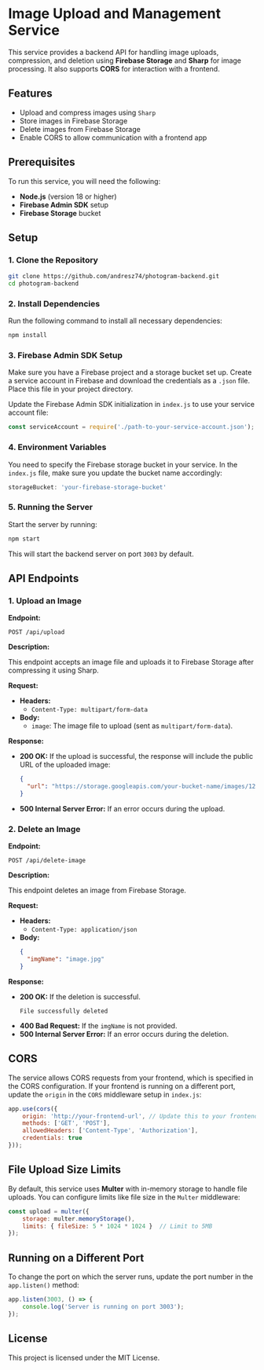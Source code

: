 # Image Upload and Management Service

This service provides a backend API for handling image uploads, compression, and deletion using **Firebase Storage** and **Sharp** for image processing. It also supports **CORS** for interaction with a frontend.

## Features

- Upload and compress images using `Sharp`
- Store images in Firebase Storage
- Delete images from Firebase Storage
- Enable CORS to allow communication with a frontend app

## Prerequisites

To run this service, you will need the following:

- **Node.js** (version 18 or higher)
- **Firebase Admin SDK** setup
- **Firebase Storage** bucket

## Setup

### 1. Clone the Repository

```bash
git clone https://github.com/andresz74/photogram-backend.git
cd photogram-backend
```

### 2. Install Dependencies

Run the following command to install all necessary dependencies:

```bash
npm install
```

### 3. Firebase Admin SDK Setup

Make sure you have a Firebase project and a storage bucket set up. Create a service account in Firebase and download the credentials as a `.json` file. Place this file in your project directory.

Update the Firebase Admin SDK initialization in `index.js` to use your service account file:

```javascript
const serviceAccount = require('./path-to-your-service-account.json');
```

### 4. Environment Variables

You need to specify the Firebase storage bucket in your service. In the `index.js` file, make sure you update the bucket name accordingly:

```javascript
storageBucket: 'your-firebase-storage-bucket'
```

### 5. Running the Server

Start the server by running:

```bash
npm start
```

This will start the backend server on port `3003` by default.

## API Endpoints

### 1. Upload an Image

**Endpoint:**

```
POST /api/upload
```

**Description:**

This endpoint accepts an image file and uploads it to Firebase Storage after compressing it using Sharp.

**Request:**

- **Headers:**
  - `Content-Type: multipart/form-data`
- **Body:**
  - `image`: The image file to upload (sent as `multipart/form-data`).

**Response:**

- **200 OK:** If the upload is successful, the response will include the public URL of the uploaded image:
  ```json
  {
    "url": "https://storage.googleapis.com/your-bucket-name/images/1234567890-image.jpg"
  }
  ```
- **500 Internal Server Error:** If an error occurs during the upload.

### 2. Delete an Image

**Endpoint:**

```
POST /api/delete-image
```

**Description:**

This endpoint deletes an image from Firebase Storage.

**Request:**

- **Headers:**
  - `Content-Type: application/json`
- **Body:**
  ```json
  {
    "imgName": "image.jpg"
  }
  ```

**Response:**

- **200 OK:** If the deletion is successful.
  ```text
  File successfully deleted
  ```
- **400 Bad Request:** If the `imgName` is not provided.
- **500 Internal Server Error:** If an error occurs during the deletion.

## CORS

The service allows CORS requests from your frontend, which is specified in the CORS configuration. If your frontend is running on a different port, update the `origin` in the `CORS` middleware setup in `index.js`:

```javascript
app.use(cors({
    origin: 'http://your-frontend-url', // Update this to your frontend's URL
    methods: ['GET', 'POST'],
    allowedHeaders: ['Content-Type', 'Authorization'],
    credentials: true
}));
```

## File Upload Size Limits

By default, this service uses **Multer** with in-memory storage to handle file uploads. You can configure limits like file size in the `Multer` middleware:

```javascript
const upload = multer({
    storage: multer.memoryStorage(),
    limits: { fileSize: 5 * 1024 * 1024 }  // Limit to 5MB
});
```

## Running on a Different Port

To change the port on which the server runs, update the port number in the `app.listen()` method:

```javascript
app.listen(3003, () => {
    console.log('Server is running on port 3003');
});
```

## License

This project is licensed under the MIT License.